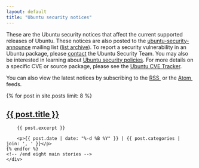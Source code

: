 ```yaml
---
layout: default
title: "Ubuntu security notices"
---
```


<div class="p-strip">
  <div class="row">
    <div class="col-10">
      <p>These are the Ubuntu security notices that affect the current supported releases of Ubuntu. These notices are also posted to the <a href="https://lists.ubuntu.com/mailman/listinfo/ubuntu-security-announce">ubuntu-security-announce</a> mailing list (<a href="https://lists.ubuntu.com/archives/ubuntu-security-announce/">list archive</a>). To report a security vulnerability in an Ubuntu package, please <a href="https://wiki.ubuntu.com/SecurityTeam/FAQ#Contact">contact</a> the Ubuntu Security Team. You may also be interested in learning about <a href="https://wiki.ubuntu.com/SecurityTeam/Policies">Ubuntu security policies</a>. For more details on a specific CVE or source package, please see the <a href="http://people.canonical.com/~ubuntu-security/cve/">Ubuntu CVE Tracker</a>.</p>
      <p>You can also view the latest notices by subscribing to the <a href="/usn/rss.xml">RSS <img src="https://assets.ubuntu.com/v1/f727d471-feed.png" alt=""></a> or the <a href="/usn/atom.xml">Atom <img src="https://assets.ubuntu.com/v1/f727d471-feed.png" alt=""></a> feeds.</p>
    </div>
  </div>
</div>

<div class="p-strip">
  <div class="row">
    <div class="col-10">
    <!-- eight main stories -->
    {% for post in site.posts limit: 8 %}
        <h2><a href="{{ post.url | prepend: site.baseurl }}">{{ post.title }}</a></h2>

        {{ post.excerpt }}

        <p>{{ post.date | date: "%-d %B %Y" }} | {{ post.categories | join: ', ' }}</p>
    {% endfor %}
    <!-- /end eight main stories -->
    </div>
  </div>
</div>
